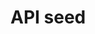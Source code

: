 # API seed

<!--
## Features

#### Advanced input validation

Although GraphQL already provides a powerful query validation scheme, a more advanced input validation is achieved with [Joi](https://github.com/hapijs/joi 'Joi repository'). The GraphQL query validation indicates if a query is valid (e.g. do the requested fields exist, are all the required inputs present and of the correct type, ...). The Joi input validation on the other hand indicates if the received input is valid against a custom defined schema (e.g. is a number not too big, if one input is present, another one should be present aswell, ...). If the provided input does not match its schema, an error with code `INPUT_INVALID_ERROR` will be returned by the server. The error is enhanced with a brief description of the validation errors.

#### Docker

TODO

## File hierarchy

TODO

## Scripts

TODO

## Design considerations

TODO

## TODO

Below is a summarization of the upcoming tasks necessary to complete this API seed.

### Must have

- [ ] Automatic configuration of global variables in and out of Docker
- [ ] Add uniform error handling
- [ ] Fine tune ESlint, husky and lint-staged
- [ ] Add correct TypeScript types
- [x] Fix production and development stacktrace mapping to ts instead of compiled js files
- [x] Get rid of ts-node and use tsc for dev and prd
- [x] Add working multi-stage Docker setup
- [ ] Add uniform JSDocs
- [ ] Complete this README
- [x] Add some sort of automatic outdated dependencies / vulnerabilities resolver (Dependabot?, Snyk?)
- [ ] Add morgan logging (with request ids ofcourse)
- [ ] Apply pretty much everything from https://github.com/goldbergyoni/nodebestpractices
- [ ] CI (switch to GitLab?)
- [ ] CD (switch to GitLab?)
- [x] Bump dependency versions
- [x] Add automatic resolver types with https://graphql-code-generator.com/
- [ ] Add tests (Jest?)
- [ ] Add test coverage (Istanbul?)
- [x] Add robust GraphQL input validation with Joi
- [x] Add common middlewares such as koa-helmet, cors, ...
- [ ] Add JSDoc to HTML generator
- [x] Add `import type` where necessary
- [ ] Add a database (PostgreSQl?, MongoDb?)
- [ ] Add an ORM (Sequelize?, Mongoose?)
- [ ] Figure out a robust and almost transparent for front-end refetch token mechanism
- [ ] Add DataLoader to solve the N+1 GraphQL problem
- [ ] Don't mask GraphQL generated errors such as GRAPHQL_VALIDATION

### Nice to have

- Switch from cls-hooked to native Node async_hooks for performance optimalization
- Respect the default exports from node_modules (no `esModuleInterop` and `allowSyntheticDefaultImports`?)
- Lay out foundation to optionally add a REST API
- Add HTTP caching (Redis?)
- Split main entrypoint in two parts: Node related and server related
- Add protected branches mechanism (switch to GitLab?)

### Remarks

- Check for a more strict eslint config. For example the `require-await` rule is not enabled per default.
- Check for faster transpile time with `ts-node`. `--transpile-only` ?
- Put in linting / tests inside Docker prd multi-stage?
-->
